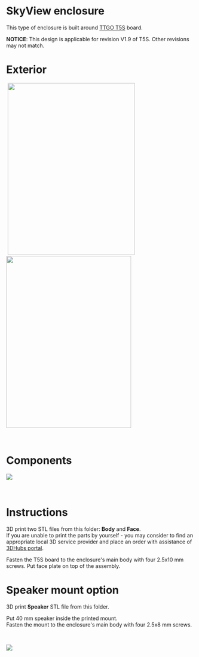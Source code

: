 # SkyView enclosure 

This type of enclosure is built around [TTGO T5S](http://s.click.aliexpress.com/e/Zp4ygfQ) board.<br>

**NOTICE**: This design is applicable for revision V1.9 of T5S. Other revisions may not match.

# Exterior

<p>
&nbsp;<img src="https://github.com/lyusupov/SoftRF/raw/master/documents/images/skyview-25.jpg" height="460" width="340">
&nbsp;<img src="https://github.com/lyusupov/SoftRF/raw/master/documents/images/skyview-24.jpg" height="460" width="334"></p>

<br>

# Components

![](https://github.com/lyusupov/SoftRF/raw/master/documents/images/skyview-22-enclosure.jpg)

<br>

# Instructions

3D print two STL files from this folder: **Body** and **Face**.<br>
If you are unable to print the parts by yourself - you may consider to find an appropriate local 3D service provider and place an order with assistance of [3DHubs portal](http://www.3dhubs.com/).

Fasten the T5S board to the enclosure's main body with four 2.5x10 mm screws.
Put face plate on top of the assembly.

# Speaker mount option

3D print **Speaker** STL file from this folder.<br>

Put 40 mm speaker inside the printed mount.<br>
Fasten the mount to the enclosure's main body with four 2.5x8 mm screws.

<br>

![](https://github.com/lyusupov/SoftRF/raw/master/documents/images/skyview-26.jpg)
